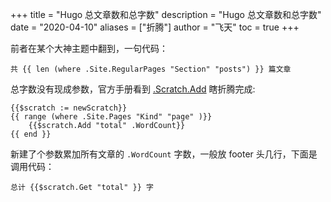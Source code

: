 +++
title = "Hugo 总文章数和总字数"
description = "Hugo 总文章数和总字数"
date = "2020-04-10"
aliases = ["折腾"]
author = "飞天"
toc = true
+++

前者在某个大神主题中翻到，一句代码：

```
共 {{ len (where .Site.RegularPages "Section" "posts") }} 篇文章
```

总字数没有现成参数，官方手册看到 [.Scratch.Add](https://gohugo.io/functions/scratch/) 瞎折腾完成:

```
{{$scratch := newScratch}}
{{ range (where .Site.Pages "Kind" "page" )}}
    {{$scratch.Add "total" .WordCount}}
{{ end }}
```
新建了个参数累加所有文章的 `.WordCount` 字数，一般放 footer 头几行，下面是调用代码：

```
总计 {{$scratch.Get "total" }} 字
```